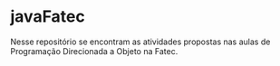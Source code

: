 # javaFatec
Nesse repositório se encontram as atividades propostas nas aulas de Programação Direcionada a Objeto na Fatec.
